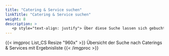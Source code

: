 ```yaml
---
title: "Catering & Service suchen"
linkTitle: "Catering & Service suchen"
weight: 8
description: >
   <p style="text-align: justify"> Über diese Suche lassen sich gebuchte Caterings & Services unabhängig von der Buchung finden. </p>
---
```

{{< imgproc List_CS Resize "960x" >}}
Übersicht der Suche nach Caterings & Services mit Ergebnisliste 
{{< /imgproc >}}
